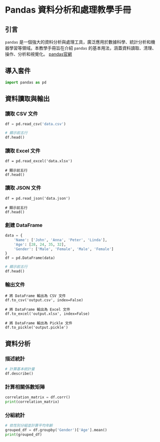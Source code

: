 # Pandas 資料分析和處理教學手冊

## 引言
`pandas` 是一個強大的資料分析與處理工具，廣泛應用於數據科學、統計分析和機器學習等領域。本教學手冊旨在介紹 `pandas` 的基本用法，涵蓋資料讀取、清理、操作、分析和視覺化。
[pandas官網](https://pandas.pydata.org/pandas-docs/stable/index.html)

## 導入套件
```python
import pandas as pd

```

## 資料讀取與輸出
### 讀取 CSV 文件
```python
df = pd.read_csv('data.csv')

# 顯示前五行
df.head()
```

### 讀取 Excel 文件
```pytohn
df = pd.read_excel('data.xlsx')

# 顯示前五行
df.head()
```

### 讀取 JSON 文件
```pytohn
df = pd.read_json('data.json')

# 顯示前五行
df.head()
```

### 創建 DataFrame
```python
data = {
    'Name': ['John', 'Anna', 'Peter', 'Linda'],
    'Age': [28, 24, 35, 32],
    'Gender': ['Male', 'Female', 'Male', 'Female']
}
df = pd.DataFrame(data)

# 顯示前五行
df.head()
```

### 輸出文件
```pytohn
# 將 DataFrame 輸出為 CSV 文件
df.to_csv('output.csv', index=False)

# 將 DataFrame 輸出為 Excel 文件
df.to_excel('output.xlsx', index=False)

# 將 DataFrame 輸出為 Pickle 文件
df.to_pickle('output.pickle')
```

## 資料分析
### 描述統計
```python
# 計算基本統計量
df.describe()
```

### 計算相關係數矩陣
```python
correlation_matrix = df.corr()
print(correlation_matrix)
```

### 分組統計
```python
# 依性別分組並計算平均年齡
grouped_df = df.groupby('Gender')['Age'].mean()
print(grouped_df)
```





